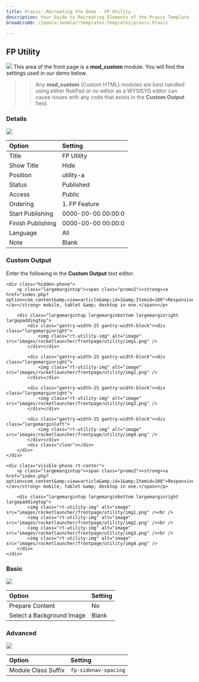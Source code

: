 ```yaml
---
title: Praxis: Recreating the Demo - FP Utility
description: Your Guide to Recreating Elements of the Praxis Template for Joomla
breadcrumb: /joomla:Joomla/!templates:Templates/praxis:Praxis

---
```


FP Utility
-----
![][demo]
This area of the front page is a **mod_custom** module. You will find the settings used in our demo below.

>> Any **mod_custom** (Custom HTML) modules are best handled using either RokPad or no editor as a WYSISYG editor can cause issues with any code that exists in the **Custom Output** field.

### Details
![][demo2]

| Option            | Setting            |  
| :---------------- | :----------------- |  
| Title             | FP Utility         |  
| Show Title        | Hide               |  
| Position          | utility-a          |  
| Status            | Published          |  
| Access            | Public             |  
| Ordering          | 1. FP Feature      |  
| Start Publishing  | 0000-00-00 00:00:0 |  
| Finish Publishing | 0000-00-00 00:00:0 |  
| Language          | All                |  
| Note              | Blank              |  

### Custom Output
Enter the following in the **Custom Output** text editor.

~~~
<div class="hidden-phone">
	<p class="largemargintop"><span class="promo2"><strong><a href="index.php?option=com_content&amp;view=article&amp;id=1&amp;Itemid=108">Responsive:</a></strong> mobile, tablet &amp; desktop in one.</span></p>

	<div class="largemargintop largemarginbottom largemarginright largepaddingtop">
		<div class="gantry-width-25 gantry-width-block"><div class="largemarginright">
			<img class="rt-utility-img" alt="image" src="images/rocketlauncher/frontpage/utility/img1.png" />
		</div></div>

		<div class="gantry-width-25 gantry-width-block"><div class="largemarginright">
			<img class="rt-utility-img" alt="image" src="images/rocketlauncher/frontpage/utility/img2.png" />
		</div></div>

		<div class="gantry-width-25 gantry-width-block"><div class="largemarginright">
			<img class="rt-utility-img" alt="image" src="images/rocketlauncher/frontpage/utility/img3.png" />
		</div></div>

		<div class="gantry-width-25 gantry-width-block"><div class="largemarginleft">
			<img class="rt-utility-img" alt="image" src="images/rocketlauncher/frontpage/utility/img4.png" />
		</div></div>
		<div class="clear"></div>
	</div>	
</div>

<div class="visible-phone rt-center">
	<p class="largemargintop"><span class="promo2"><strong><a href="index.php?option=com_content&amp;view=article&amp;id=1&amp;Itemid=108">Responsive:</a></strong> mobile, tablet &amp; desktop in one.</span></p>

	<div class="largemargintop largemarginbottom largemarginright largepaddingtop">
		<img class="rt-utility-img" alt="image" src="images/rocketlauncher/frontpage/utility/img1.png" /><br />
		<img class="rt-utility-img" alt="image" src="images/rocketlauncher/frontpage/utility/img2.png" /><br />
		<img class="rt-utility-img" alt="image" src="images/rocketlauncher/frontpage/utility/img3.png" /><br />
		<img class="rt-utility-img" alt="image" src="images/rocketlauncher/frontpage/utility/img4.png" />
	</div>	
</div>
~~~

### Basic
![][demo3]

| Option                    | Setting |  
| :------------------------ | :------ |  
| Prepare Content           | No      |  
| Select a Background Image | Blank   |  

### Advanced
![][demo4]

| Option              | Setting              |  
| :------------------ | :------------------- |  
| Module Class Suffix | `fp-sidenav-spacing` |  

[demo]: assets/demo_7.jpeg
[demo2]: assets/utility_1.jpeg
[demo3]: assets/utility_3.jpeg
[demo4]: assets/utility_4.jpeg